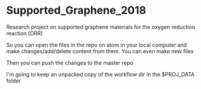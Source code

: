 # Supported_Graphene_2018
Research project on supported graphene materials for the oxygen reduction reaction (ORR)

So you can open the files in the repo on atom in your local computer and
make changes/add/delete content from them. You can even make new files

Then you can push the changes to the master repo


I'm going to keep an unpacked copy of the workflow dir in the $PROJ_DATA folder
